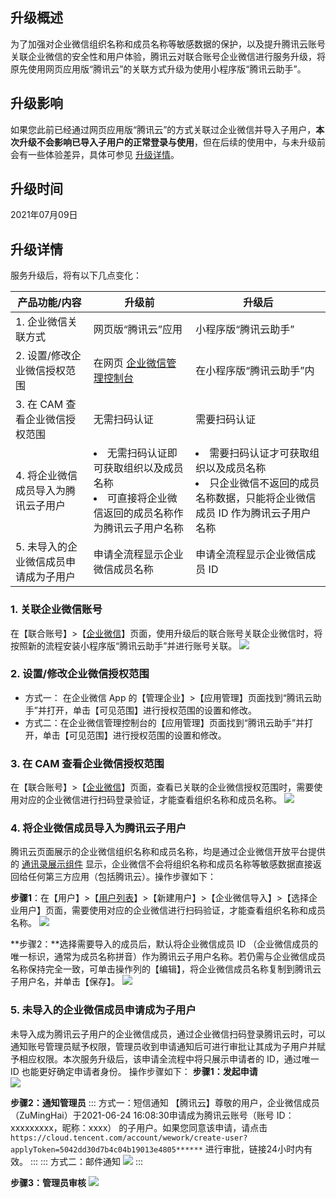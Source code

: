 ## 升级概述
为了加强对企业微信组织名称和成员名称等敏感数据的保护，以及提升腾讯云账号关联企业微信的安全性和用户体验，腾讯云对联合账号企业微信进行服务升级，将原先使用网页应用版“腾讯云”的关联方式升级为使用小程序版“腾讯云助手”。


## 升级影响
如果您此前已经通过网页应用版“腾讯云”的方式关联过企业微信并导入子用户，**本次升级不会影响已导入子用户的正常登录与使用**，但在后续的使用中，与未升级前会有一些体验差异，具体可参见 [升级详情](#升级详情)。


## 升级时间
2021年07月09日


## 升级详情[](id:升级详情)
服务升级后，将有以下几点变化： 

| 产品功能/内容	| 升级前	 | 升级后 |
| --------------  | ------- | ------- |
| 1. 企业微信关联方式 	     |  网页版“腾讯云”应用 	 |  小程序版“腾讯云助手”   |
| 2. 设置/修改企业微信授权范围     | 	在网页 [企业微信管理控制台](https://work.weixin.qq.com/wework_admin/frame) | 在小程序版“腾讯云助手”内  |
| 3. 在 CAM 查看企业微信授权范围 	 | 无需扫码认证 	| 需要扫码认证  |
| 4. 将企业微信成员导入为腾讯云子用户 	|<li>无需扫码认证即可获取组织以及成员名称</li> <li>可直接将企业微信返回的成员名称作为腾讯云子用户名称</li>  | <li>需要扫码认证才可获取组织以及成员名称</li><li>只企业微信不返回的成员名称数据，只能将企业微信成员 ID 作为腾讯云子用户名称</li> |
| 5. 未导入的企业微信成员申请成为子用户 	| 申请全流程显示企业微信成员名称 	| 申请全流程显示企业微信成员 ID |



### 1. 关联企业微信账号
在【联合账号】>【[企业微信](https://console.cloud.tencent.com/cam/qywx)】页面，使用升级后的联合账号关联企业微信时，将按照新的流程安装小程序版“腾讯云助手”并进行账号关联。
![](https://main.qcloudimg.com/raw/7d38ec62b3052cfef0ccabf926ad7a27.png)

### 2. 设置/修改企业微信授权范围 
- 方式一： 在企业微信 App 的【管理企业】>【应用管理】页面找到“腾讯云助手”并打开，单击【可见范围】进行授权范围的设置和修改。
- 方式二：在企业微信管理控制台的【应用管理】页面找到“腾讯云助手”并打开，单击【可见范围】进行授权范围的设置和修改。

	 
	 
### 3. 在 CAM 查看企业微信授权范围 
在【联合账号】>【[企业微信](https://console.cloud.tencent.com/cam/qywx)】页面，查看已关联的企业微信授权范围时，需要使用对应的企业微信进行扫码登录验证，才能查看组织名称和成员名称。 
![](https://main.qcloudimg.com/raw/c123dd72946b928e2c20b909f653a584.png)
 

      
### 4. 将企业微信成员导入为腾讯云子用户  
腾讯云页面展示的企业微信组织名称和成员名称，均是通过企业微信开放平台提供的 [通讯录展示组件](https://open.work.weixin.qq.com/api/doc/90001/90143/91958) 显示，企业微信不会将组织名称和成员名称等敏感数据直接返回给任何第三方应用（包括腾讯云）。操作步骤如下：


**步骤1**：在【用户】>【[用户列表](https://console.cloud.tencent.com/cam)】>【新建用户】>【企业微信导入】>【选择企业用户】页面，需要使用对应的企业微信进行扫码验证，才能查看组织名称和成员名称。
![](https://main.qcloudimg.com/raw/0a20284048bc0d172876f19b1a41072f.png)

**步骤2：**选择需要导入的成员后，默认将企业微信成员 ID （企业微信成员的唯一标识，通常为成员名称拼音）作为腾讯云子用户名称。若仍需与企业微信成员名称保持完全一致，可单击操作列的【编辑】，将企业微信成员名称复制到腾讯云子用户名，并单击【保存】。 
![](https://main.qcloudimg.com/raw/663a223a50a2a68c9cb54b95dc15cbd3.png)



### 5. 未导入的企业微信成员申请成为子用户
未导入成为腾讯云子用户的企业微信成员，通过企业微信扫码登录腾讯云时，可以通知账号管理员赋予权限，管理员收到申请通知后可进行审批让其成为子用户并赋予相应权限。本次服务升级后，该申请全流程中将只展示申请者的 ID，通过唯一 ID 也能更好确定申请者身份。 操作步骤如下：
**步骤1：发起申请**    
![](https://main.qcloudimg.com/raw/4fc75c441fddfd186666c5fa224bdd4a.png)

**步骤2：通知管理员**
<dx-tabs>
::: 方式一：短信通知
【腾讯云】尊敬的用户，企业微信成员（ZuMingHai）于2021-06-24 16:08:30申请成为腾讯云账号（账号 ID：xxxxxxxxx，昵称：xxxx） 的子用户。如果您同意该申请，请点击 `https://cloud.tencent.com/account/wework/create-user?applyToken=5042dd30d7b4c04b19013e4805******` 进行审批，链接24小时内有效。 
:::
::: 方式二：邮件通知
![](https://main.qcloudimg.com/raw/da74d5c858a75622792612b8ce2d2385.png)
:::
</dx-tabs>

**步骤3：管理员审核**
![](https://main.qcloudimg.com/raw/26a202bff8ecf378cb115bd246fc07ed.png)
